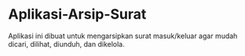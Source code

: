 # Aplikasi-Arsip-Surat
Aplikasi ini dibuat untuk mengarsipkan surat masuk/keluar agar mudah dicari, dilihat, diunduh, dan dikelola.
